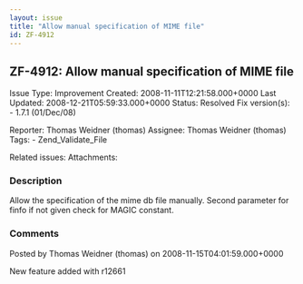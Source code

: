```yaml
---
layout: issue
title: "Allow manual specification of MIME file"
id: ZF-4912
---
```


ZF-4912: Allow manual specification of MIME file
------------------------------------------------

 Issue Type: Improvement Created: 2008-11-11T12:21:58.000+0000 Last Updated: 2008-12-21T05:59:33.000+0000 Status: Resolved Fix version(s): - 1.7.1 (01/Dec/08)
 
 Reporter:  Thomas Weidner (thomas)  Assignee:  Thomas Weidner (thomas)  Tags: - Zend\_Validate\_File
 
 Related issues: 
 Attachments: 
### Description

Allow the specification of the mime db file manually. Second parameter for finfo if not given check for MAGIC constant.

 

 

### Comments

Posted by Thomas Weidner (thomas) on 2008-11-15T04:01:59.000+0000

New feature added with r12661

 

 